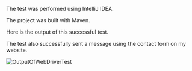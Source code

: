 The test was performed using IntelliJ IDEA. 

The project was built with Maven.

Here is the output of this successful test.

The test also successfully sent a message using the contact form on my website.

![OutputOfWebDriverTest](https://user-images.githubusercontent.com/107216125/190829390-1be2e252-f441-4706-98f7-8eb7635d0a64.png)
